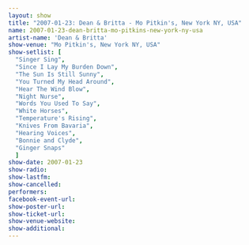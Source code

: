 ```yaml
---
layout: show
title: "2007-01-23: Dean & Britta - Mo Pitkin's, New York NY, USA"
name: 2007-01-23-dean-britta-mo-pitkins-new-york-ny-usa
artist-name: 'Dean & Britta'
show-venue: "Mo Pitkin's, New York NY, USA"
show-setlist: [
  "Singer Sing",
  "Since I Lay My Burden Down",
  "The Sun Is Still Sunny",
  "You Turned My Head Around",
  "Hear The Wind Blow",
  "Night Nurse",
  "Words You Used To Say",
  "White Horses",
  "Temperature's Rising",
  "Knives From Bavaria",
  "Hearing Voices",
  "Bonnie and Clyde",
  "Ginger Snaps"
  ]
show-date: 2007-01-23
show-radio: 
show-lastfm: 
show-cancelled: 
performers: 
facebook-event-url: 
show-poster-url: 
show-ticket-url: 
show-venue-website: 
show-additional: 
---
```


